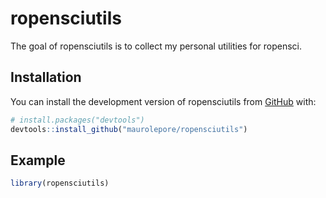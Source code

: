 
<!-- README.md is generated from README.Rmd. Please edit that file -->

# ropensciutils

<!-- badges: start -->
<!-- badges: end -->

The goal of ropensciutils is to collect my personal utilities for
ropensci.

## Installation

You can install the development version of ropensciutils from
[GitHub](https://github.com/) with:

``` r
# install.packages("devtools")
devtools::install_github("maurolepore/ropensciutils")
```

## Example

``` r
library(ropensciutils)
```
